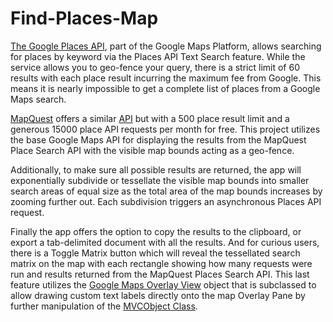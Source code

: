 # Find-Places-Map

[The Google Places API](https://developers.google.com/maps/documentation/places/web-service/overview), part of the Google Maps Platform, allows searching for places by keyword via the Places API Text Search feature. While the service allows you to geo-fence your query, there is a strict limit of 60 results with each place result incurring the maximum fee from Google. This means it is nearly impossible to get a complete list of places from a Google Maps search. 

[MapQuest](https://developer.mapquest.com/) offers a similar [API](https://developer.mapquest.com/documentation/search-api/v4/swagger/) but with a 500 place result limit and a generous 15000 place API requests per month for free. This project utilizes the base Google Maps API for displaying the results from the MapQuest Place Search API with the visible map bounds acting as a geo-fence.

Additionally, to make sure all possible results are returned, the app will exponentially subdivide or tessellate the visible map bounds into smaller search areas of equal size as the total area of the map bounds increases by zooming further out. Each subdivision triggers an asynchronous Places API request. 

Finally the app offers the option to copy the results to the clipboard, or export a tab-delimited document with all the results. And for curious users, there is a Toggle Matrix button which will reveal the tessellated search matrix on the map with each rectangle showing how many requests were run and results returned from the MapQuest Places Search API. This last feature utilizes the [Google Maps Overlay View](https://developers.google.com/maps/documentation/javascript/customoverlays) object that is subclassed to allow drawing custom text labels directly onto the map Overlay Pane by further manipulation of the [MVCObject Class](https://developers.google.com/maps/documentation/javascript/reference/event#MVCObject). 


